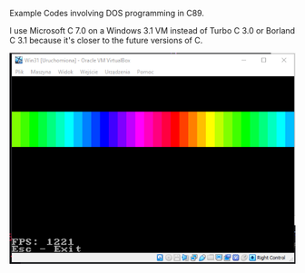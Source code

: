 Example Codes involving DOS programming in C89.

I use Microsoft C 7.0 on a Windows 3.1 VM instead of Turbo C 3.0 or Borland C 3.1 because it's closer to the future versions of C.

![MOVEBOX](./MOVEBOX.PNG)